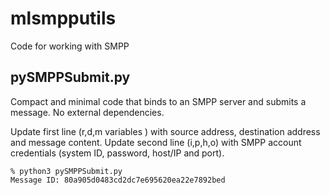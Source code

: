 # mlsmpputils
Code for working with SMPP

## pySMPPSubmit.py
Compact and minimal code that binds to an SMPP server and submits a message. No external dependencies.

Update first line (r,d,m variables ) with source address, destination address and message content.
Update second line (i,p,h,o) with SMPP account credentials (system ID, password, host/IP and port).

```
% python3 pySMPPSubmit.py 
Message ID: 80a905d0483cd2dc7e695620ea22e7892bed
```
